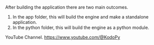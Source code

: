 After building the application there are two main outcomes.
1) In the app folder, this will build the engine and make a standalone application.
2) In the python folder, this will build the engine as a python module.


YouTube Channel.
https://www.youtube.com/@KodoPy
